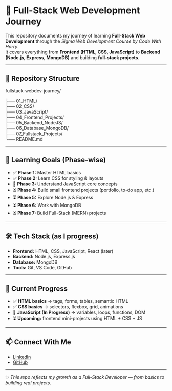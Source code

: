 # 🚀 Full-Stack Web Development Journey  

This repository documents my journey of learning **Full-Stack Web Development** through the *Sigma Web Development Course by Code With Harry*.  
It covers everything from **Frontend (HTML, CSS, JavaScript)** to **Backend (Node.js, Express, MongoDB)** and building **full-stack projects**.  

---

## 📂 Repository Structure  

fullstack-webdev-journey/

├── 01_HTML/                
├── 02_CSS/                 
├── 03_JavaScript/          
├── 04_Frontend_Projects/   
├── 05_Backend_NodeJS/      
├── 06_Database_MongoDB/    
├── 07_Fullstack_Projects/  
└── README.md               


---

## 🎯 Learning Goals (Phase-wise)  

- ✅ **Phase 1:** Master HTML basics  
- ✅ **Phase 2:** Learn CSS for styling & layouts  
- 🔄 **Phase 3:** Understand JavaScript core concepts  
- ⏳ **Phase 4:** Build small frontend projects (portfolio, to-do app, etc.)  
- ⏳ **Phase 5:** Explore Node.js & Express  
- ⏳ **Phase 6:** Work with MongoDB  
- ⏳ **Phase 7:** Build Full-Stack (MERN) projects  

---

## 🛠️ Tech Stack (as I progress)  

- **Frontend:** HTML, CSS, JavaScript, React (later)  
- **Backend:** Node.js, Express.js  
- **Database:** MongoDB  
- **Tools:** Git, VS Code, GitHub  

---

## 📌 Current Progress  

- ✅ **HTML basics** → tags, forms, tables, semantic HTML  
- ✅ **CSS basics** → selectors, flexbox, grid, animations  
- 🔄 **JavaScript (In Progress)** → variables, loops, functions, DOM  
- ⏳ **Upcoming:** frontend mini-projects using HTML + CSS + JS  

---

## 📫 Connect With Me  

- [LinkedIn](https://www.linkedin.com/in/akash-wagh-aw-aknw-2007dses)  
- [GitHub](https://github.com/akashwagh07)  

---

✨ *This repo reflects my growth as a Full-Stack Developer — from basics to building real projects.*  

